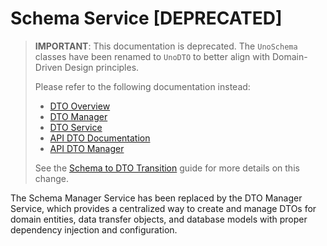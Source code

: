 # Schema Service [DEPRECATED]

> **IMPORTANT**: This documentation is deprecated. The `UnoSchema` classes have been renamed to `UnoDTO` to better align with Domain-Driven Design principles. 
>
> Please refer to the following documentation instead:
> - [DTO Overview](/dto/overview.md)
> - [DTO Manager](/dto/manager.md)
> - [DTO Service](/dto/dto_service.md)
> - [API DTO Documentation](/api/dto.md)
> - [API DTO Manager](/api/dto-manager.md)
>
> See the [Schema to DTO Transition](/modernization/dto_transition.md) guide for more details on this change.

The Schema Manager Service has been replaced by the DTO Manager Service, which provides a centralized way to create and manage DTOs for domain entities, data transfer objects, and database models with proper dependency injection and configuration.